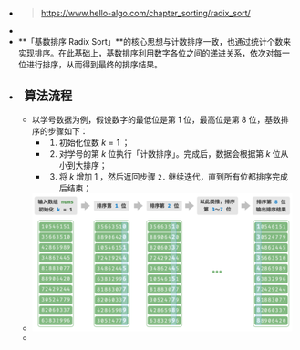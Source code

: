 - > https://www.hello-algo.com/chapter_sorting/radix_sort/
-
- **「基数排序 Radix Sort」**的核心思想与计数排序一致，也通过统计个数来实现排序。在此基础上，基数排序利用数字各位之间的递进关系，依次对每一位进行排序，从而得到最终的排序结果。
- ##   算法流程
	- 以学号数据为例，假设数字的最低位是第 1 位，最高位是第 8 位，基数排序的步骤如下：
		- 1. 初始化位数 $k=1$ ；
		- 2. 对学号的第 $k$ 位执行「计数排序」。完成后，数据会根据第 $k$ 位从小到大排序；
		- 3. 将 $k$ 增加 1 ，然后返回步骤 `2.` 继续迭代，直到所有位都排序完成后结束；
	- ![image.png](../assets/image_1688018327421_0.png)
	-